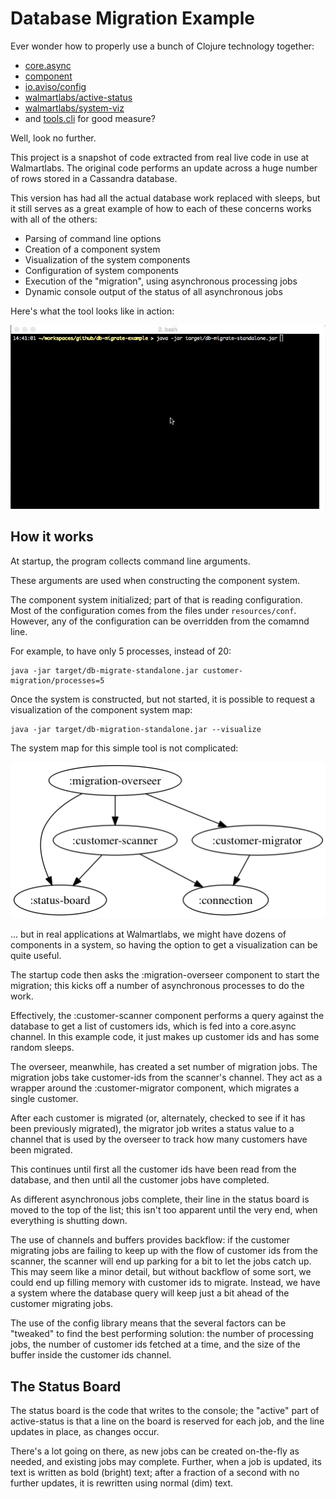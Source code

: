 # Database Migration Example

Ever wonder how to properly use a bunch of Clojure technology together:

* [core.async](https://github.com/clojure/core.async)
* [component](https://github.com/stuartsierra/component)
* [io.aviso/config](https://github.com/AvisoNovate/config)
* [walmartlabs/active-status](https://github.com/walmartlabs/active-status)
* [walmartlabs/system-viz](https://github.com/walmartlabs/system-viz)
* and [tools.cli](https://github.com/clojure/tools.cli) for good measure?

Well, look no further. 

This project is a snapshot of code extracted from real live code in use
at Walmartlabs.
The original code performs an update across a huge number of rows stored
in a Cassandra database.

This version has had all the actual database work replaced with sleeps,
but it still serves as a great example of how to each of these concerns works
with all of the others:

* Parsing of command line options
* Creation of a component system
* Visualization of the system components
* Configuration of system components
* Execution of the "migration", using asynchronous processing jobs
* Dynamic console output of the status of all asynchronous jobs

Here's what the tool looks like in action:

![example execution](db-migrate.gif)

## How it works

At startup, the program collects command line arguments.

These arguments are used when constructing the component system.

The component system initialized; part of that is reading
configuration.
Most of the configuration comes from the files under `resources/conf`.
However, any of the configuration can be overridden from the
comamnd line.

For example, to have only 5 processes, instead of 20:

    java -jar target/db-migrate-standalone.jar customer-migration/processes=5
    
Once the system is constructed, but not started, it is possible to
request a visualization of the component system map:

    java -jar target/db-migration-standalone.jar --visualize
   
The system map for this simple tool is not complicated:
   
![system components](system.png)
   
... but in real applications at Walmartlabs, we might have dozens of components
in a system, so having the option to get a visualization can be quite useful.

The startup code then asks the :migration-overseer component 
to start the migration; this kicks off a number of asynchronous processes to do the work.

Effectively, the :customer-scanner component performs a query against the database
to get a list of customers ids, which is fed into a core.async channel.
In this example code, it just makes up customer ids and has some random sleeps.

The overseer, meanwhile, has created a set number of migration jobs.
The migration jobs take customer-ids from the scanner's channel.
They act as a wrapper around the :customer-migrator component, which migrates a single customer.

After each customer is migrated (or, alternately, checked to see if it has been previously migrated),
the migrator job writes a status value to a channel that is used by the overseer to track how many
customers have been migrated.

This continues until first all the customer ids have been read from the database, and then until
all the customer jobs have completed.

As different asynchronous jobs complete, their line in the status board is moved to the top of the list;
this isn't too apparent until the very end, when everything is shutting down.

The use of channels and buffers provides backflow: if the customer migrating jobs are failing to keep up with the flow
of customer ids from the scanner, the scanner will end up parking for a bit to let the jobs catch up.
This may seem like a minor detail, but without backflow of some sort, we could end up filling memory with customer ids to
migrate. 
Instead, we have a system where the database query will keep just a bit ahead of the customer migrating jobs.

The use of the config library means that the several factors can be "tweaked" to find the best performing solution: the number of processing jobs, the number of customer ids fetched at a time, and the size of the buffer inside the 
customer ids channel.

## The Status Board

The status board is the code that writes to the console; the "active" part of active-status is that a line
on the board is reserved for each job, and the line updates in place, as changes occur.

There's a lot going on there, as new jobs can be created on-the-fly as needed, and existing jobs may complete.
Further, when a job is updated, its text is written as bold (bright) text; after a fraction of a second with no
further updates, it is rewritten using normal (dim) text.

   
